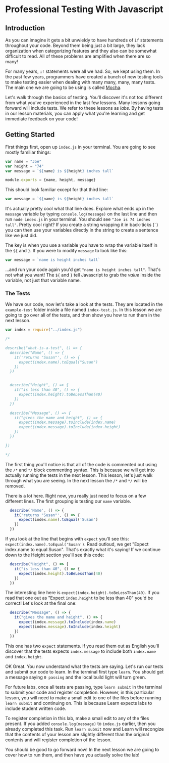 # Professional Testing With Javascript

## Introduction

As you can imagine it gets a bit unwieldy to have hundreds of `if` statements
throughout your code. Beyond them being just a bit large, they lack organization
when categorizing features and they also can be somewhat difficult to read. All
of these problems are amplified when there are so many!

For many years, `if` statements were all we had. So, we kept using them. In the
past few years, programmers have created a bunch of new testing tools to make
testing easier when dealing with many many, many, many tests. The main one we
are going to be using is called [Mocha](https://mochajs.org/).

Let's walk through the basics of testing. You'll discover it's not too different
from what you've experienced in the last few lessons. Many lessons going forward
will include tests. We refer to these lessons as _labs_. By having tests in our
lesson materials, you can apply what you're learning and get immediate feedback
on your code!

## Getting Started

First things first, open up
`index.js` in your terminal. You are going to see mostly familiar things:

```javascript
var name = "Joe"
var height = "74"
var message = `${name} is ${height} inches tall`

module.exports = {name, height, message}
```

This should look familiar except for that third line: 

```js
var message = `${name} is ${height} inches tall`
```

It's actually pretty cool what that line does. Explore what ends up in the
`message` variable by typing `console.log(message)` on the last line and then
run `node index.js` in your terminal. You should see `"Joe is 74 inches tall"`. 
Pretty cool right? If you create a string wrapping it in back-ticks (`` ` ``) you 
can then use your variables directly in the string to create a sentence like we 
just did.

The key is when you use a variable you have to wrap the variable itself in the
`${` and `}`. If you were to modify `message` to look like this:

```js
var message = `name is height inches tall`
```

...and run your code again you'd get `"name is height inches tall"`. That's not
what you want! The `${` and `}` tell Javascript to grab the _value_ inside the
variable, not just that variable name.

### The Tests

We have our code, now let's take a look at the tests. They are located in the
`example-test` folder inside a file named `index-test.js`. In this lesson we are
going to go over all of the tests, and then show you how to run them in the next
lesson.

```javascript
var index = require("../index.js")

/*

describe("what-is-a-test", () => {
  describe("Name", () => {
    it('returns "Susan"', () => {
      expect(index.name).toEqual("Susan")
    })
  })


  describe("Height", () => {
    it("is less than 40", () => {
      expect(index.height).toBeLessThan(40)
    })
  })

  describe("Message", () => {
    it("gives the name and height", () => {
      expect(index.message).toInclude(index.name)
      expect(index.message).toInclude(index.height)
    })
  })

})

*/
```

The first thing you'll notice is that all of the code is commented out using the
`/*` and `*/` block commenting syntax. This is because we will get into actually
running the tests in the next lesson. This lesson, let's just walk through what
you are seeing. In the next lesson the `/*` and `*/` will be removed.

There is a lot here. Right now, you really just need to focus on a few different
lines. The first grouping is testing our `name` variable.

```javascript
  describe('Name', () => {
    it('returns "Susan"', () => {
      expect(index.name).toEqual('Susan')
    })
  })
```

If you look at the line that begins with `expect` you'll see this:
`expect(index.name).toEqual('Susan')`. Read outloud, we get "Expect index.name
to equal Susan". That's exactly what it's saying! If we continue down to the
Height section you'll see this code:

```javascript
  describe("Height", () => {
    it("is less than 40", () => {
      expect(index.height).toBeLessThan(40)
    })
  })
```

The interesting line here is `expect(index.height).toBeLessThan(40)`. If you
read that one out as "Expect `index.height` to be less than 40" you'd be
correct! Let's look at the final one:

```javascript
  describe("Message", () => {
    it("gives the name and height", () => {
      expect(index.message).toInclude(index.name)
      expect(index.message).toInclude(index.height)
    })
  })
```

This one has two `expect` statements. If you read them out as English you'll
discover that the tests expects `index.message` to include both `index.name` and
`index.height`.

OK Great. You now understand what the tests are saying. Let's run our tests and
submit our code to learn. In the terminal first type `learn`. You should get a
message saying `0 passing` and the local build light will turn green.

For future labs, once all tests are passing, type `learn submit` in the terminal
to submit your code and register completion. However, in this particular lesson,
you will need to make a small edit to one of the files before running `learn
submit` and continuing on. This is because Learn expects labs to include student
written code.

To register completion in this lab, make a small edit to any of the files
present. If you added `console.log(message)` to `index.js` earlier, then you
already completed this task. Run `learn submit` now and Learn will recongize
that the contents of your lesson are slightly different than the original
contents and will register completion of the lesson.

You should be good to go forward now! In the next lesson we are going to cover
how to run them, and then have you actually solve the lab!
